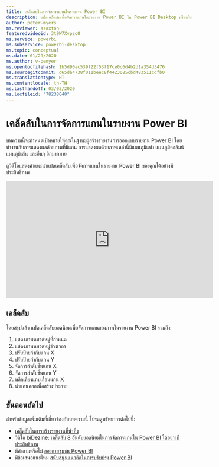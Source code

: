```yaml
---
title: เคล็ดลับในการจัดการแกนในรายงาน Power BI
description: แปดเคล็ดลับเพื่อจัดการแกนในรายงาน Power BI ใน Power BI Desktop หรือบริการของ Power BI
author: peter-myers
ms.reviewer: asaxton
featuredvideoid: 3t9W7Xvpzo0
ms.service: powerbi
ms.subservice: powerbi-desktop
ms.topic: conceptual
ms.date: 01/29/2020
ms.author: v-pemyer
ms.openlocfilehash: 1b5d90ac539f22f53f17ce0c6d4b2d1a354d3476
ms.sourcegitcommit: d65da4738f011beec8f4423085cbd483511cdfb0
ms.translationtype: HT
ms.contentlocale: th-TH
ms.lasthandoff: 03/03/2020
ms.locfileid: "78238040"
---
```

# <a name="tips-to-manage-axes-in-power-bi-reports"></a>เคล็ดลับในการจัดการแกนในรายงาน Power BI

บทความนี้จะกำหนดเป้าหมายให้คุณในฐานะผู้สร้างรายงานการออกแบบรายงาน Power BI โดยทำงานกับการแสดงผลด้วยภาพที่มีแกน การแสดงผลด้วยภาพเหล่านี้มีแผนภูมิแท่ง แผนภูมิคอลัมน์ แผนภูมิเส้น และอื่นๆ อีกมากมาย

ดูวิดีโอแสดงคำแนะนำแปดเคล็ดลับเพื่อจัดการแกนในรายงาน Power BI ของคุณได้อย่างมีประสิทธิภาพ

<iframe width="560" height="315" src="https://www.youtube.com/embed/3t9W7Xvpzo0" frameborder="0" allowfullscreen></iframe>

## <a name="tips"></a>เคล็ดลับ

โดยสรุปแล้ว แปดเคล็ดลับยอดนิยมเพื่อจัดการแกนของภาพในรายงาน Power BI รวมถึง:

1. แสดงภาพหมวดหมู่ที่กำหนด
1. แสดงภาพหมวดหมู่ช่วงเวลา
1. ปรับป้ายกำกับแกน X
1. ปรับป้ายกำกับแกน Y
1. จัดการลำดับชั้นแกน X
1. จัดการลำดับชั้นแกน Y
1. หลีกเลี่ยงแถบเลื่อนแกน X
1. นำแกนออกเพื่อสร้างประกาย

## <a name="next-steps"></a>ขั้นตอนถัดไป

สำหรับข้อมูลเพิ่มเติมที่เกี่ยวข้องกับบทความนี้ โปรดดูทรัพยากรต่อไปนี้:

- [เคล็ดลับในการสร้างรายงานที่น่าทึ่ง](../power-bi-reports-tips-and-tricks-for-creating.md)
- วิดีโอ biDezine: [เคล็ดลับ 8 อันดับยอดนิยมในการจัดการแกนใน Power BI ได้อย่างมีประสิทธิภาพ](https://www.youtube.com/watch?v=3t9W7Xvpzo0)
- มีคำถามหรือไม่ [ลองถามชุมชน Power BI](https://community.powerbi.com/)
- มีข้อเสนอแนะไหม [สนับสนุนแนวคิดในการปรับปรุง Power BI](https://ideas.powerbi.com)
